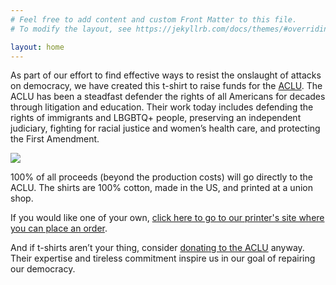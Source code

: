 ```yaml
---
# Feel free to add content and custom Front Matter to this file.
# To modify the layout, see https://jekyllrb.com/docs/themes/#overriding-theme-defaults

layout: home
---
```

As part of our effort to find effective ways to resist the onslaught of attacks on democracy, we have created this t-shirt to raise funds for the [ACLU][aclu].
The ACLU has been a steadfast defender the rights of all Americans for decades through litigation and education. Their work today includes defending the rights of immigrants and LBGBTQ+ people, preserving an independent judiciary, fighting for racial justice and women’s health care, and protecting the First Amendment.

![](https://shop.worxprinting.coop/cdn/shop/files/downtheballot-01.png?v=1707835377&width=990)

100% of all proceeds (beyond the production costs) will go directly to the ACLU. The shirts are 100% cotton, made in the US, and printed at a union shop.

If you would like one of your own, [click here to go to our printer's site where you can place an order][order].

And if t-shirts aren’t your thing, consider [donating to the ACLU][aclu-donate] anyway. Their expertise and tireless commitment inspire us in our goal of repairing our democracy.

[aclu]: <https://aclu.org>
[aclu-donate]: <https://aclu.org/give/now>
[order]: <https://shop.worxprinting.coop/products/save-democracy-shirt?_pos=3&_sid=a77e0985f&_ss=r>
